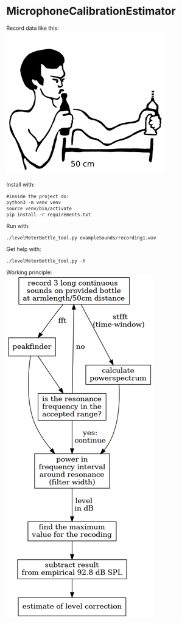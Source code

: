 # MicrophoneCalibrationEstimator


Record data like this:
![plot](./drawing.png)

Install with:
```console
#inside the project do:
python3 -m venv venv
source venv/bin/activate
pip install -r requirements.txt 
```

Run with:
```console
./levelMeterBottle_tool.py exampleSounds/recording1.wav 
```

Get help with:
```console
./levelMeterBottle_tool.py -h
```

Working principle:
![plot](./workingPrinciple.png)
